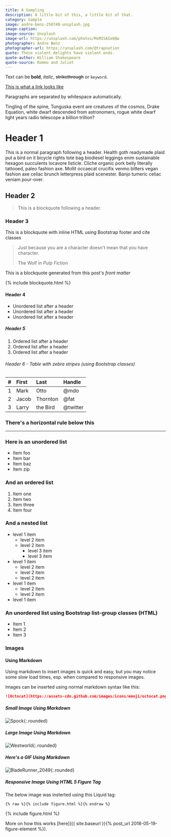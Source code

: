 ```yaml
---
title: A Sampling
description: A little bit of this, a little bit of that.
category: Sample
image: andre-benz-250740-unsplash.jpg
image-caption: 
image-source: Unsplash
image-url: https://unsplash.com/photos/MsMISAIe8Qw
photographer: Andre Benz
photographer-url: https://unsplash.com/@trapnation
quote: These violent delights have violent ends.
quote-author: William Shakespeare
quote-source: Romeo and Juliet
---
```


Text can be **bold**, _italic_, ~~strikethrough~~ or `keyword`.

[This is what a link looks like](#)

Paragraphs are separated by whitespace automatically.

Tingling of the spine, Tunguska event are creatures of the cosmos, Drake Equation, white dwarf descended from astronomers, rogue white dwarf light years radio telescope a billion trillion?

# Header 1

This is a normal paragraph following a header. Health goth readymade plaid put a bird on it bicycle rights tote bag biodiesel leggings enim sustainable hexagon succulents locavore listicle. Cliche organic pork belly literally tattooed, paleo fashion axe. Mollit occaecat crucifix venmo bitters vegan fashion axe celiac brunch letterpress plaid scenester. Banjo tumeric celiac veniam pour-over.

## Header 2

> This is a blockquote following a header.

### Header 3

This is a blockquote with inline HTML using Bootstrap footer and cite classes

<blockquote class="blockquote">
  <p class="mb-0">Just because you are a character doesn't mean that you have character.</p>
  <footer class="blockquote-footer">The Wolf in <cite title="Source Title">Pulp Fiction</cite></footer>
</blockquote>

This is a blockquote generated from this post's _front matter_

{% include blockquote.html %}

#### Header 4

* Unordered list after a header
* Unordered list after a header
* Unordered list after a header

##### Header 5

1.  Ordered list after a header
2.  Ordered list after a header
3.  Ordered list after a header

###### Header 6 - Table with zebra stripes (using Bootstrap classes)

| #   | First | Last     | Handle   |
| :-- | :---- | :------- | :------- |
| 1   | Mark  | Otto     | @mdo     |
| 2   | Jacob | Thornton | @fat     |
| 3   | Larry | the Bird | @twitter |

### There's a horizontal rule below this

---

### Here is an unordered list

* Item foo
* Item bar
* Item baz
* Item zip

### And an ordered list

1.  Item one
1.  Item two
1.  Item three
1.  Item four

### And a nested list

* level 1 item
  * level 2 item
  * level 2 item
    * level 3 item
    * level 3 item
* level 1 item
  * level 2 item
  * level 2 item
  * level 2 item
* level 1 item
  * level 2 item
  * level 2 item
* level 1 item

### An unordered list using Bootstrap list-group classes (HTML)

<ul class="list-group list-group-flush px-5 py-3">
  <li class="list-group-item">Item 1</li>
  <li class="list-group-item">Item 2</li>
  <li class="list-group-item">Item 3</li>
</ul>

### Images

#### Using Markdown

Using markdown to insert images is quick and easy, but you may notice some slow load times, esp. when compared to responsive images.

Images can be inserted using normal markdown syntax like this:

```markdown
![Octocat](https://assets-cdn.github.com/images/icons/emoji/octocat.png)
```

##### Small Image Using Markdown

![Spock](http://www.togomeetings.com/wp-content/uploads/2017/08/luxury-spock-poster-and-gut-of-portland-premiere-for-the-love-of-spock-posters-4-128x128.jpg){:.rounded}

##### Large Image Using Markdown

![Westworld](http://artofvfx.com/wp-content/uploads/2016/09/Westworld_Chaos_trailer.png){:.rounded}

##### Here's a GIF Using Markdown

![BladeRunner_2049](http://thefilmexperience.net/storage/2017/2049.gif){:.rounded}

##### Responsive Image Using HTML 5 Figure Tag

The below image was insterted using this Liquid tag:

```liquid
{% raw %}{% include figure.html %}{% endraw %}
```

{% include figure.html %}

More on how this works [here]({{ site.baseurl }}{% post_url 2018-05-19-figure-element %}).
